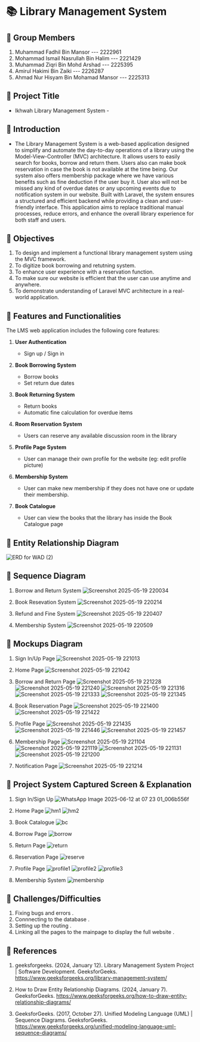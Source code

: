 # 📚 Library Management System

## 👥 Group Members

1. Muhammad Fadhil Bin Mansor --- 2222961  
2. Mohammad Ismail Nasrullah Bin Halim --- 2221429  
3. Muhammad Ziqri Bin Mohd Arshad --- 2225395  
4. Amirul Hakimi Bin Zaiki --- 2226287  
5. Ahmad Nur Hisyam Bin Mohamad Mansor --- 2225313  


## 📌 Project Title
- Ikhwah Library Management System -


## 📌 Introduction
- The Library Management System is a web-based application designed to simplify and automate the day-to-day operations of a library using the Model-View-Controller (MVC) architecture. It allows users to easily search for books, borrow and return them. Users also can make book reservation in case the book is not available at the time being. Our system also offers membership package where we have various benefits such as fine deduction if the user buy it. User also will not be missed any kind of overdue dates or any upcoming events due to notification system in our website. Built with Laravel, the system ensures a structured and efficient backend while providing a clean and user-friendly interface. This application aims to replace traditional manual processes, reduce errors, and enhance the overall library experience for both staff and users.


## 📌 Objectives
1. To design and implement a functional library management system using the MVC framework.
3. To digitize book borrowing and retutning system.
4. To enhance user experience with a reservation function.
5. To make sure our website is efficient that the user can use anytime and anywhere.
6. To demonstrate understanding of Laravel MVC architecture in a real-world application.


## 📌 Features and Functionalities
The LMS web application includes the following core features:

1. **User Authentication**  
   - Sign up / Sign in 

2. **Book Borrowing System**  
   - Borrow books 
   - Set return due dates

3. **Book Returning System**  
   - Return books  
   - Automatic fine calculation for overdue items

4. **Room Reservation System**  
   - Users can reserve any available discussion room in the library

7. **Profile Page System**  
   - User can manage their own profile for the website (eg: edit profile picture)
  
8. **Membership System**
   - User can make new membership if they does not have one or update their membership.
  
9. **Book Catalogue**
    - User can view the books that the library has inside the Book Catalogue page


## 📌 Entity Relationship Diagram

![ERD for WAD (2)](https://github.com/user-attachments/assets/0f7adad1-b03c-47b5-a4cc-3a03b506628c)


## 📌 Sequence Diagram

1. Borrow and Return System
![Screenshot 2025-05-19 220034](https://github.com/user-attachments/assets/3a8bafa3-f2a8-42f1-8c6e-637d88df4db8)

2. Book Resevation System
![Screenshot 2025-05-19 220214](https://github.com/user-attachments/assets/678ad156-613b-401f-9893-d14459d9b354)

3. Refund and Fine System
![Screenshot 2025-05-19 220407](https://github.com/user-attachments/assets/262b239c-6afd-4bf1-bb64-422457a7e5d5)

4. Membership System
![Screenshot 2025-05-19 220509](https://github.com/user-attachments/assets/7467125c-111b-471d-82ba-3abfd1056217)


## 📌 Mockups Diagram

1. Sign In/Up Page
![Screenshot 2025-05-19 221013](https://github.com/user-attachments/assets/70ce20eb-5027-4db4-bd05-8d69f9682609)

2. Home Page
![Screenshot 2025-05-19 221042](https://github.com/user-attachments/assets/ced0dda7-c148-4600-a08c-ac26cf4796fb)

3. Borrow and Return Page
![Screenshot 2025-05-19 221228](https://github.com/user-attachments/assets/c20ed07d-73ed-489a-8676-9d540ec07891)
![Screenshot 2025-05-19 221240](https://github.com/user-attachments/assets/cb6ef7b5-4c51-4064-a28c-5770157e6d81)
![Screenshot 2025-05-19 221316](https://github.com/user-attachments/assets/0890c9e6-cbe0-4741-bbd7-7cbd13abbfc9)
![Screenshot 2025-05-19 221333](https://github.com/user-attachments/assets/1b0e7030-1edc-4504-9581-4fca7700f680)
![Screenshot 2025-05-19 221345](https://github.com/user-attachments/assets/8f3116e0-66fe-460f-827f-29304a5d3dff)

4. Book Reservation Page
![Screenshot 2025-05-19 221400](https://github.com/user-attachments/assets/205574b9-1fc8-47ae-bd40-93700be58d4f)
![Screenshot 2025-05-19 221422](https://github.com/user-attachments/assets/65d3cc52-da7f-499a-9524-016ed371c129)

5. Profile Page
![Screenshot 2025-05-19 221435](https://github.com/user-attachments/assets/9fe7d3bb-24c9-4e7b-a41b-3dcc633d0f8e)
![Screenshot 2025-05-19 221446](https://github.com/user-attachments/assets/9a4807c4-00bf-416a-9a78-4c48e921e946)
![Screenshot 2025-05-19 221457](https://github.com/user-attachments/assets/31fa14a7-5667-40a1-88e2-3864cfda3bce)

6. Membership Page
![Screenshot 2025-05-19 221104](https://github.com/user-attachments/assets/5d7e86b0-9afc-4090-8de0-ef13042d8f55)
![Screenshot 2025-05-19 221119](https://github.com/user-attachments/assets/01fd9d62-67a5-4d86-a4e3-c8ea3d43bd15)
![Screenshot 2025-05-19 221131](https://github.com/user-attachments/assets/73659176-63c3-4860-9fce-46cf38a5430c)
![Screenshot 2025-05-19 221200](https://github.com/user-attachments/assets/a77ca373-b35a-47b9-8439-8e9fe826c259)

7. Notification Page
![Screenshot 2025-05-19 221214](https://github.com/user-attachments/assets/1e788f39-09d2-4f6a-8196-dcb1db617545)

## 📌 Project System Captured Screen & Explanation

1. Sign In/Sign Up
![WhatsApp Image 2025-06-12 at 07 23 01_006b556f](https://github.com/user-attachments/assets/1b99879d-3470-4d7e-b423-08c89114c2cb)

2. Home Page
![hm1](https://github.com/user-attachments/assets/009361a3-1591-4a55-8656-be1328fc5322)
![hm2](https://github.com/user-attachments/assets/9de2256b-8731-4819-9632-78d5907b5a98)

3. Book Catalogue
![bc](https://github.com/user-attachments/assets/e7e647c2-d706-4557-a2a3-4015d62d6cfe)

4. Borrow Page
![borrow](https://github.com/user-attachments/assets/27c3ed5e-ce40-416e-b6fd-419a46421e8b)

5. Return Page
![return](https://github.com/user-attachments/assets/06fa8df7-1526-47ad-94d9-66fc8a8442b4)

6. Reservation Page
![reserve](https://github.com/user-attachments/assets/edb5b515-8143-4fed-8844-ce1b7ea002dc)

7. Profile Page
![profile1](https://github.com/user-attachments/assets/09432792-8d51-4b30-aec4-4454882c798d)
![profile2](https://github.com/user-attachments/assets/22e80a7b-3ae6-4741-8b5e-a860eb41421c)
![profile3](https://github.com/user-attachments/assets/185d76d0-ba02-4ee4-85e5-e9ce2b6aa95e)

8. Membership System
![membership](https://github.com/user-attachments/assets/d022ad24-61a5-4039-992c-fcebf75a568b)


## 📌 Challenges/Difficulties

 1. Fixing bugs and errors .
 2. Connnecting to the database .
 3. Setting up the routing .
 4. Linking all the pages to the mainpage to display the full website .


## 📌 References

1. geeksforgeeks. (2024, January 12). Library Management System Project | Software Development. GeeksforGeeks. https://www.geeksforgeeks.org/library-management-system/

2. How to Draw Entity Relationship Diagrams. (2024, January 7). GeeksforGeeks. https://www.geeksforgeeks.org/how-to-draw-entity-relationship-diagrams/

3. GeeksforGeeks. (2017, October 27). Unified Modeling Language (UML) | Sequence Diagrams. GeeksforGeeks. https://www.geeksforgeeks.org/unified-modeling-language-uml-sequence-diagrams/ 























